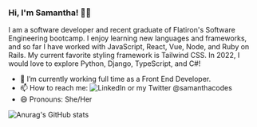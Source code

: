 ### Hi, I'm Samantha! 👋🏾


I am a software developer and recent graduate of Flatiron's Software Engineering bootcamp. I enjoy learning new languages and frameworks, and so far I have worked with JavaScript, React, Vue, Node, and Ruby on Rails. My current favorite styling framework is Tailwind CSS. In 2022, I would love to explore Python, Django, TypeScript, and C#!

- 🔭 I’m currently working full time as a Front End Developer.
- 📫 How to reach me: ![LinkedIn](https://www.linkedin.com/in/samantha-laine/) or my Twitter @samanthacodes
- 😄 Pronouns: She/Her

![Anurag's GitHub stats](https://github-readme-stats.vercel.app/api?username=samanthalaine&show_icons=true&theme=radical)




